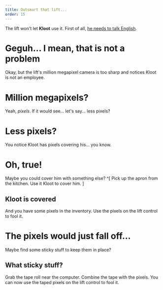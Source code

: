 ```yaml
---
title: Outsmart that lift...
order: 15
---
```


The lift won't let **Kloot** use it. First of all, [he needs to talk English](learn-talk.md).

# Geguh... I mean, that is not a problem
Okay, but the lift's million megapixel camera is too sharp and notices Kloot is not an employee.

# Million megapixels?
Yeah, _pixels_. If it would see... let's say... less pixels?

# Less pixels?
You notice Kloot has pixels covering his... you know.

# Oh, true!
Maybe you could cover him with something else? ^[ Pick up the apron from the kitchen. Use it Kloot to cover him. ]

## Kloot is covered
And you have some pixels in the inventory. Use the pixels on the lift control to fool it.

# The pixels would just fall off...
Maybe find some sticky stuff to keep them in place?

## What sticky stuff?
Grab the tape roll near the computer. Combine the tape with the pixels. You can now use the taped pixels on the lift control to fool it.

